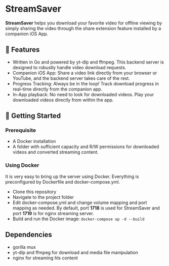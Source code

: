 # StreamSaver
**StreamSaver** helps you download your favorite video for offline viewing by simply sharing the video through the share extension feature installed by a companion iOS App.

## 🌟 Features
- Written in Go and powered by yt-dlp and ffmpeg. This backend server is designed to robustly handle video download requests.
- Companion iOS App: Share a video link directly from your browser or YouTube, and the backend server takes care of the rest.
- Progress Tracking: Always be in the loop! Track download progress in real-time directly from the companion app.
- In-App playback: No need to look for downloaded videos. Play your downloaded videos directly from within the app.

## 🚀 Getting Started

### Prerequisite
- A Docker installation
- A folder with sufficient capacity and R/W permissions for downloaded videos and converted streaming content.
### Using Docker
It is very easy to bring up the server using Docker. Everything is preconfigured by Dockerfile and docker-compose.yml.
- Clone this repository
- Navigate to the project folder
- Edit docker-compose.yml and change volume mapping and port mapping as needed. By default, port **1718** is used for StreamSaver and port **1719** is for nginx streaming server. 
- Build and run the Docker image: `docker-compose up -d --build`

## Dependencies
- gorilla mux
- yt-dlp and ffmpeg for download and media file manipulation
- nginx for streaming hls content